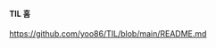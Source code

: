 #### TIL 홈  
https://github.com/yoo86/TIL/blob/main/README.md

<!---
yoo86/yoo86 is a ✨ special ✨ repository because its `README.md` (this file) appears on your GitHub profile.
You can click the Preview link to take a look at your changes.
--->
